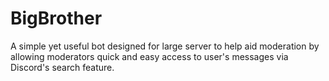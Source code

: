 # BigBrother

A simple yet useful bot designed for large server to help aid moderation by allowing moderators quick and easy access to user's messages via Discord's search feature. 